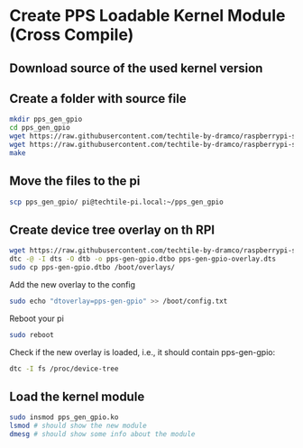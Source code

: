 # Create PPS Loadable Kernel Module (Cross Compile)

## Download source of the used kernel version


## Create a folder with source file

```sh
mkdir pps_gen_gpio
cd pps_gen_gpio
wget https://raw.githubusercontent.com/techtile-by-dramco/raspberrypi-sync/master/PPS/Makefile
wget https://raw.githubusercontent.com/techtile-by-dramco/raspberrypi-sync/master/PPS/pps_gen_gpio.c
make
```
## Move the files to the pi
```sh
scp pps_gen_gpio/ pi@techtile-pi.local:~/pps_gen_gpio
```


## Create device tree overlay on th RPI

```sh
wget https://raw.githubusercontent.com/techtile-by-dramco/raspberrypi-sync/master/PPS/pps-gen-gpio-overlay.dts
dtc -@ -I dts -O dtb -o pps-gen-gpio.dtbo pps-gen-gpio-overlay.dts
sudo cp pps-gen-gpio.dtbo /boot/overlays/
```
Add the new overlay to the config 
```sh
sudo echo "dtoverlay=pps-gen-gpio" >> /boot/config.txt
```

Reboot your pi
```sh
sudo reboot
```

Check if the new overlay is loaded, i.e., it should contain pps-gen-gpio:
```sh
dtc -I fs /proc/device-tree
```


## Load the kernel module
```sh
sudo insmod pps_gen_gpio.ko
lsmod # should show the new module
dmesg # should show some info about the module
```
